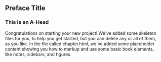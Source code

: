 <section data-type="preface">

# Preface Title

  <section data-type="sect1">

# This Is an A-Head

Congratulations on starting your new project! We've added some skeleton files for you, to help you get started, but you can delete any or all of them, as you like. In the file called chapter.html, we've added some placeholder content showing you how to markup and use some basic book elements, like notes, sidebars, and figures.

  </section>
</section>